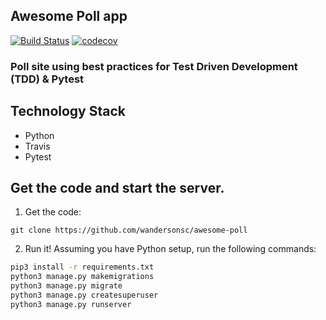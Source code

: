 ## Awesome Poll app

[![Build Status](https://travis-ci.org/wandersonsc/awesome-poll.svg?branch=master)](https://travis-ci.org/wandersonsc/awesome-poll) [![codecov](https://codecov.io/gh/wandersonsc/awesome-poll/branch/master/graph/badge.svg)](https://codecov.io/gh/wandersonsc/awesome-poll)

### Poll site using best practices for Test Driven Development (TDD) & Pytest

## Technology Stack

- Python
- Travis
- Pytest

## Get the code and start the server.

1. Get the code:

```
git clone https://github.com/wandersonsc/awesome-poll
```

2. Run it! Assuming you have Python setup, run the following commands:

```sh
pip3 install -r requirements.txt
python3 manage.py makemigrations
python3 manage.py migrate
python3 manage.py createsuperuser
python3 manage.py runserver

```

